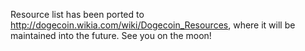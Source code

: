 Resource list has been ported to http://dogecoin.wikia.com/wiki/Dogecoin_Resources, where it will be maintained into the future. See you on the moon!
